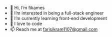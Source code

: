 - 👋 Hi, I’m fikames
- 👀 I’m interested in being a full-stack engineer
- 🌱 I’m currently learning front-end development
- 💞️ I love to code 
- 📫 Reach me at farisikram1107@gmail.com


